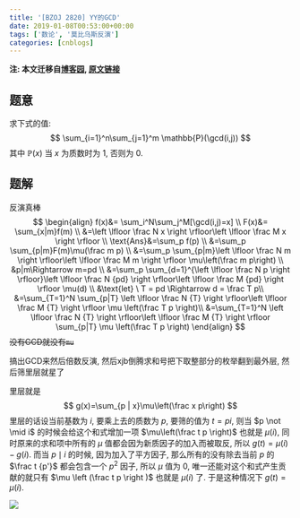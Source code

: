 ```yaml
---
title: '[BZOJ 2820] YY的GCD'
date: 2019-01-08T00:53:00+00:00
tags: ['数论', '莫比乌斯反演']
categories: [cnblogs]
---
```

**注: 本文迁移自[博客园](https://rvalue.cnblogs.com), [原文链接](http://www.cnblogs.com/rvalue/archive/2019/01/08/10236977.html)**

## 题意

求下式的值:
$$ \sum_{i=1}^n\sum_{j=1}^m \mathbb{P}(\gcd(i,j)) $$
其中 $\mathbb{P}(x)$ 当 $x$ 为质数时为 $1$, 否则为 $0$.

## 题解

反演真棒
$$
\begin{align}
f(x)&= \sum_i^N\sum_j^M[\gcd(i,j)=x] \\
F(x)&= \sum_{x|m}f(m) \\
&=\left \lfloor \frac N x \right \rfloor\left \lfloor \frac M x \right \rfloor \\
\text{Ans}&=\sum_p f(p) \\
&=\sum_p \sum_{p|m}F(m)\mu(\frac m p) \\
&=\sum_p \sum_{p|m}\left \lfloor \frac N m \right \rfloor\left \lfloor \frac M m \right \rfloor \mu\left(\frac m p\right) \\
&p|m\Rightarrow m=pd \\
&=\sum_p \sum_{d=1}^{\left \lfloor \frac N p \right \rfloor}\left \lfloor \frac N {pd} \right \rfloor\left \lfloor \frac M {pd} \right \rfloor \mu(d) \\
&\text{let} \ T = pd \Rightarrow d = \frac T p\\
&=\sum_{T=1}^N \sum_{p|T} \left \lfloor \frac N {T} \right \rfloor\left \lfloor \frac M {T} \right \rfloor \mu \left(\frac T p \right)\\
&=\sum_{T=1}^N \left \lfloor \frac N {T} \right \rfloor\left \lfloor \frac M {T} \right \rfloor \sum_{p|T} \mu \left(\frac T p \right)
\end{align}
$$
~~没有GCD就没有`mu`~~

搞出GCD来然后倍数反演, 然后xjb倒腾求和号把下取整部分的枚举翻到最外层, 然后筛里层就星了

里层就是
$$
g(x)=\sum_{p | x}\mu\left(\frac x p\right)
$$
里层的话设当前基数为 $i$, 要乘上去的质数为 $p$, 要筛的值为 $t=pi$, 则当 $p \not \mid i$ 的时候会给这个和式增加一项 $\mu\left(\frac t p \right)$ 也就是 $\mu(i)$, 同时原来的求和项中所有的 $\mu$ 值都会因为新质因子的加入而被取反, 所以 $g(t)=\mu(i)-g(i)$. 而当 $p \mid i$ 的时候, 因为加入了平方因子, 那么所有的没有除去当前 $p$ 的 $\frac t {p'}$ 都会包含一个 $p^2$ 因子, 所以 $\mu$ 值为 $0$, 唯一还能对这个和式产生贡献的就只有 $\mu \left (\frac t p \right )$ 也就是 $\mu (i)$ 了. 于是这种情况下 $g(t)=\mu(i)$.

![](https://pic.rvalue.moe/2021/08/02/00f599846a7c0.jpg)
